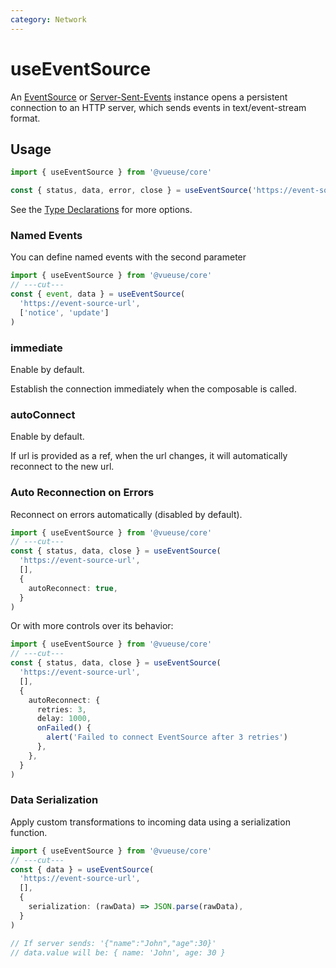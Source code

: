 ```yaml
---
category: Network
---
```


# useEventSource

An [EventSource](https://developer.mozilla.org/en-US/docs/Web/API/EventSource) or [Server-Sent-Events](https://developer.mozilla.org/en-US/docs/Web/API/Server-sent_events) instance opens a persistent connection to an HTTP server, which sends events in text/event-stream format.

## Usage

```ts
import { useEventSource } from '@vueuse/core'

const { status, data, error, close } = useEventSource('https://event-source-url')
```

See the [Type Declarations](#type-declarations) for more options.

### Named Events

You can define named events with the second parameter

```ts
import { useEventSource } from '@vueuse/core'
// ---cut---
const { event, data } = useEventSource(
  'https://event-source-url',
  ['notice', 'update']
)
```

### immediate

Enable by default.

Establish the connection immediately when the composable is called.

### autoConnect

Enable by default.

If url is provided as a ref, when the url changes, it will automatically reconnect to the new url.

### Auto Reconnection on Errors

Reconnect on errors automatically (disabled by default).

```ts
import { useEventSource } from '@vueuse/core'
// ---cut---
const { status, data, close } = useEventSource(
  'https://event-source-url',
  [],
  {
    autoReconnect: true,
  }
)
```

Or with more controls over its behavior:

```ts
import { useEventSource } from '@vueuse/core'
// ---cut---
const { status, data, close } = useEventSource(
  'https://event-source-url',
  [],
  {
    autoReconnect: {
      retries: 3,
      delay: 1000,
      onFailed() {
        alert('Failed to connect EventSource after 3 retries')
      },
    },
  }
)
```

### Data Serialization

Apply custom transformations to incoming data using a serialization function.

```ts
import { useEventSource } from '@vueuse/core'
// ---cut---
const { data } = useEventSource(
  'https://event-source-url',
  [],
  {
    serialization: (rawData) => JSON.parse(rawData),
  }
)

// If server sends: '{"name":"John","age":30}'
// data.value will be: { name: 'John', age: 30 }
```
